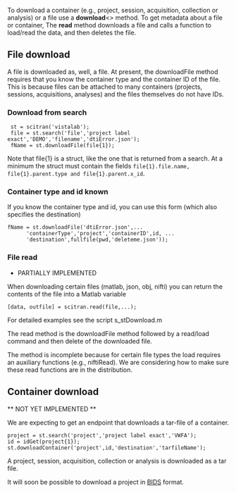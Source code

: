 To download a container (e.g., project, session, acquisition,  collection or analysis) or a file use a **download**<> method. To get metadata about a file or container, The **read** method downloads a file and calls a function to load/read the data, and then deletes the file.

## File download
A file is downloaded as, well, a file. At present, the downloadFile method requires that you know the container type and the container ID of the file.  This is because files can be attached to many containers (projects, sessions, acquisitions, analyses) and the files themselves do not have IDs.  

### Download from search 

     st = scitran('vistalab');
     file = st.search('file','project label exact','DEMO','filename','dtiError.json');
     fName = st.downloadFile(file{1});

Note that file{1} is a struct, like the one that is returned from a search. At a minimum the struct must contain the fields `file{1}.file.name, file{1}.parent.type and file{1}.parent.x_id`.

### Container type and id known

If you know the container type and id, you can use this form (which also specifies the destination)

    fName = st.downloadFile('dtiError.json',...
          'containerType','project','containerID',id, ...
          'destination',fullfile(pwd,'deleteme.json'));


### File read

* PARTIALLY IMPLEMENTED

When downloading certain files (matlab, json, obj, nifti) you can return the contents of the file into a Matlab variable

    [data, outfile] = scitran.read(file,...);

For detailed examples see the script s_stDownload.m

The read method is the downloadFile method followed by a read/load command and then delete of the downloaded file.

The method is incomplete because for certain file types the load requires an auxiliary functions (e.g., niftiRead). We are considering how to make sure these read functions are in the distribution.

## Container download

** NOT YET IMPLEMENTED **

We are expecting to get an endpoint that downloads a tar-file of a container.  

    project = st.search('project','project label exact','VWFA');
    id = idGet(project{1});
    st.downloadContainer('project',id,'destination','tarfileName');

A project, session, acquisition, collection or analysis is downloaded as a tar file. 

It will soon be possible to download a project in [BIDS](BIDS) format.

